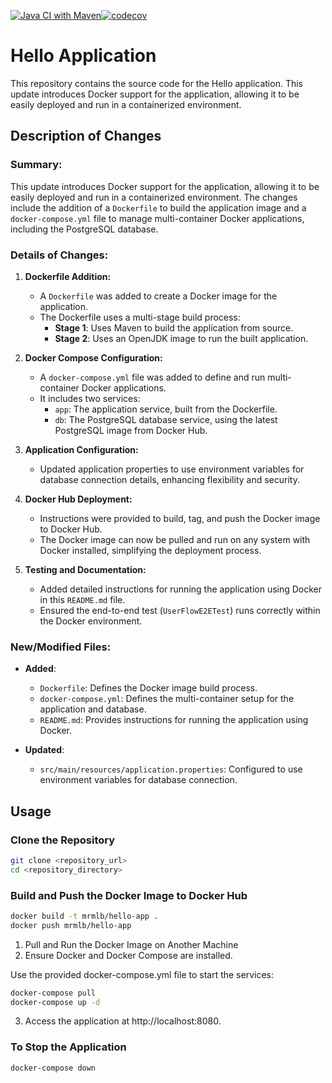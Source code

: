 [![Java CI with Maven](https://github.com/mrmlb94/hello/actions/workflows/maven.yml/badge.svg)](https://github.com/mrmlb94/hello/actions/workflows/maven.yml)[![codecov](https://codecov.io/github/mrmlb94/hello/branch/main/graph/badge.svg?token=UZPZ0UC5J3)](https://codecov.io/github/mrmlb94/hello)
# Hello Application

This repository contains the source code for the Hello application. 
This update introduces Docker support for the application, allowing it to be easily deployed and run in a containerized environment.

## Description of Changes

### Summary:
This update introduces Docker support for the application, allowing it to be easily deployed and run in a containerized environment. 
The changes include the addition of a `Dockerfile` to build the application image and a `docker-compose.yml` file to manage multi-container Docker applications, including the PostgreSQL database.

### Details of Changes:

1. **Dockerfile Addition:**
    - A `Dockerfile` was added to create a Docker image for the application.
    - The Dockerfile uses a multi-stage build process:
        - **Stage 1**: Uses Maven to build the application from source.
        - **Stage 2**: Uses an OpenJDK image to run the built application.

2. **Docker Compose Configuration:**
    - A `docker-compose.yml` file was added to define and run multi-container Docker applications.
    - It includes two services:
        - `app`: The application service, built from the Dockerfile.
        - `db`: The PostgreSQL database service, using the latest PostgreSQL image from Docker Hub.

3. **Application Configuration:**
    - Updated application properties to use environment variables for database connection details, enhancing flexibility and security.

4. **Docker Hub Deployment:**
    - Instructions were provided to build, tag, and push the Docker image to Docker Hub.
    - The Docker image can now be pulled and run on any system with Docker installed, simplifying the deployment process.

5. **Testing and Documentation:**
    - Added detailed instructions for running the application using Docker in this `README.md` file.
    - Ensured the end-to-end test (`UserFlowE2ETest`) runs correctly within the Docker environment.

### New/Modified Files:

- **Added**:
    - `Dockerfile`: Defines the Docker image build process.
    - `docker-compose.yml`: Defines the multi-container setup for the application and database.
    - `README.md`: Provides instructions for running the application using Docker.

- **Updated**:
    - `src/main/resources/application.properties`: Configured to use environment variables for database connection.

## Usage

### Clone the Repository
```sh
git clone <repository_url>
cd <repository_directory>
```

### Build and Push the Docker Image to Docker Hub
```sh
docker build -t mrmlb/hello-app .
docker push mrmlb/hello-app
```

1.  Pull and Run the Docker Image on Another Machine
2.  Ensure Docker and Docker Compose are installed.

Use the provided docker-compose.yml file to start the services:

```sh
docker-compose pull
docker-compose up -d
```

3.  Access the application at http://localhost:8080.



### To Stop the Application

```sh
docker-compose down
```


